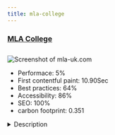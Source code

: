```yaml
---
title: mla-college
---
```


<div style="height: 3rem">
  <a href="https://www.mla-uk.com/"><h3>MLA College</h3></a>
</div>
<img loading="lazy" src="/images/thumbs/mla-uk.com.jpg" alt="Screenshot of mla-uk.com" />
<ul>
  <li>Performace: 5%</li>
  <li>
    First contentful paint:
    10.90Sec
  </li>
  <li>Best practices: 64%</li>
  <li>Accessibility: 86%</li>
  <li>SEO: 100%</li>
  <li>carbon footprint: 0.351</li>
</ul>
<details>
  <summary>Description</summary>
  <p>MLA College is a provider of online and distance learning degrees in a range of Maritime and Marine based subjects. We offer both Bachelor’s and Master’s degrees which are taught by distance learning, both online and offline, allowing students to obtain a relevant degree in Maritime and Marine subjects whilst balancing their careers and other life commitments. We are an award winning educational provider with all our degree programmes being fully accredited by Plymouth University.Joomla! site, of course, based on the 'ja_simpli' template (free) with custom css elements applied. The homepage as well as some additional ones, like the 'Team' page (About > Team) were built with 'SP Page Builder' (Free), allowing background video and time-stamped animated modules to be displayed in the page main section. 

Student registration forms (Visforms) and payments (J2Store) are proccessed through the website (free versions) with PayPal and Barclays epdq gateways (payed plugins) enabled. 

The 'Kunena Forum' (free) is the platform used for tutor/student interaction. Students from different distance e-learning modules / cohorts have access only to their specific discussion forums. 

The 'News' page has a RSS feed that is interrogated by the MLA's enhanced distance e-learning App and there are links to our social pages through the 'JJ Social Slider' (free) at right.

Custom html modules are also included throughout the site.</p>
</details>

